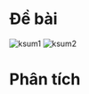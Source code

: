 # Đề bài
![ksum1](https://github.com/VanHoang110802/Competitive_Programming/assets/108053955/846a0c5f-9a3d-4922-b29a-5cfafbd6f106)
![ksum2](https://github.com/VanHoang110802/Competitive_Programming/assets/108053955/aa424bb3-b0cb-4e7a-bcd9-6e46cdf849b3)

# Phân tích
